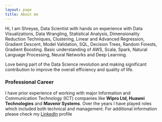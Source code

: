 ```yaml
---
layout: page
title: About me
---
```


Hi, I am Shreyas, Data Scientist with hands on experience with Data Visualizations, Data Wrangling, Statistical Analysis, Dimensionality Reduction Techniques, Clustering, Linear and Advanced Regression, Gradient Descent, Model Validation, SQL, Decision Trees, Random Forests, Gradient Boosting.
Basic understanding of AWS, Scala, Spark, Natural Language Processing, Neural Networks and Deep Learning.

Love being part of the Data Science revolution and making significant contribution to improve the overall efficiency and quality of life.

### Professional Career

I have prior experience of working with major Information and Communication Technology (ICT) companies like **Wipro Ltd, Huawei Technologies** and **Mavenir Systems**. Over the years I have played roles which included both technical and management. For additional information please check my [LinkedIn](https://www.linkedin.com/in/shreyasjothish) profile
